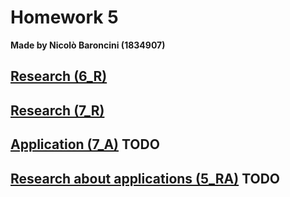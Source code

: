 # Homework 5
**Made by Nicolò Baroncini (1834907)**
## [Research (6_R)](https://bynickes.github.io/StatisticsHomeworks/homework5/6_r)
## [Research (7_R)](https://bynickes.github.io/StatisticsHomeworks/homework5/7_r)
## [Application (7_A)](https://bynickes.github.io/StatisticsHomeworks/homework5/7_a) **TODO**
## [Research about applications (5_RA)](https://bynickes.github.io/StatisticsHomeworks/homework5/5_ra) **TODO**
